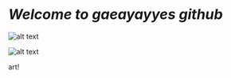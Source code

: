 # *Welcome to  gaeayayyes github*

![alt text](https://64.media.tumblr.com/3e7362bb23838c753a2e0e9a9f8ed602/tumblr_pdampc3kRG1veo71uo3_1280.png)


 
![alt text](https://i.pinimg.com/564x/98/b7/83/98b78352aa9a560064aeff7724ade4dc.jpg)

art!
